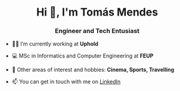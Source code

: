 <h1 align="center">Hi 👋, I'm Tomás Mendes</h1>
<h3 align="center">Engineer and Tech Entusiast</h3>

- 👨‍💻 I’m currently working at **Uphold**

- 💻 MSc in Informatics and Computer Engineering at **FEUP**

- 💬 Other areas of interest and hobbies: **Cinema, Sports, Travelling**

- 📫 You can get in touch with me on [LinkedIn](https://www.linkedin.com/in/tomasmendes08/)
